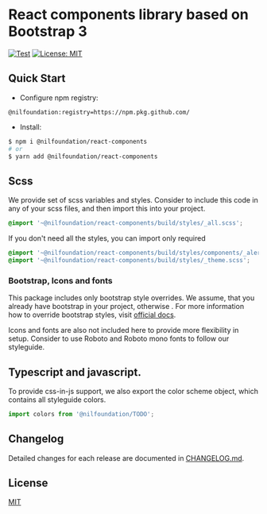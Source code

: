 # React components library based on Bootstrap 3

[![Test](https://github.com/NilFoundation/react-components/actions/workflows/test.yaml/badge.svg)](https://github.com/NilFoundation/react-components/actions/workflows/test.yaml)
[![License: MIT](https://img.shields.io/badge/License-MIT-green.svg)](https://opensource.org/licenses/MIT)

## Quick Start

- Configure npm registry:

```
@nilfoundation:registry=https://npm.pkg.github.com/
```

- Install:

```bash
$ npm i @nilfoundation/react-components
# or
$ yarn add @nilfoundation/react-components
```

## Scss

We provide set of scss variables and styles. Consider to include this code in any of your scss files, and then import this into your project.

```scss
@import '~@nilfoundation/react-components/build/styles/_all.scss';
```

If you don't need all the styles, you can import only required
```scss
@import '~@nilfoundation/react-components/build/styles/components/_alert.scss';
@import '~@nilfoundation/react-components/build/styles/_theme.scss';
```

### Bootstrap, Icons and fonts
This package includes only bootstrap style overrides. We assume, that you already have bootstrap in your project, otherwise . For more information how to override bootstrap styles, visit [official docs](https://getbootstrap.com/docs/5.3/customize/sass/).

Icons and fonts are also not included here to provide more flexibility in setup. Consider to use Roboto and Roboto mono fonts to follow our styleguide.

## Typescript and javascript.
To provide css-in-js support, we also export the color scheme object, which contains all styleguide colors.
```ts
import colors from '@nilfoundation/TODO';
```

## Changelog

Detailed changes for each release are documented in [CHANGELOG.md](./CHANGELOG.md).

## License

[MIT](http://opensource.org/licenses/MIT)
